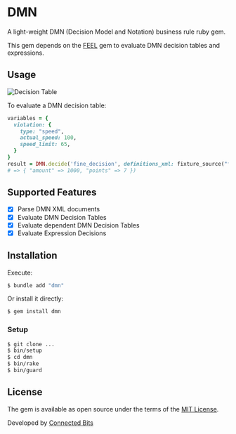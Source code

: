 # DMN

A light-weight DMN (Decision Model and Notation) business rule ruby gem.

This gem depends on the [FEEL](https://github.com/connectedbits/bpmn/tree/main/feel) gem to evaluate DMN decision tables and expressions.

## Usage

![Decision Table](docs/media/decision_table.png)

To evaluate a DMN decision table:

```ruby
variables = {
  violation: {
    type: "speed",
    actual_speed: 100,
    speed_limit: 65,
  }
}
result = DMN.decide('fine_decision', definitions_xml: fixture_source("fine.dmn"), variables:)
# => { "amount" => 1000, "points" => 7 })
```

## Supported Features

- [x] Parse DMN XML documents
- [x] Evaluate DMN Decision Tables
- [x] Evaluate dependent DMN Decision Tables
- [x] Evaluate Expression Decisions

## Installation

Execute:

```bash
$ bundle add "dmn"
```

Or install it directly:

```bash
$ gem install dmn
```

### Setup

```bash
$ git clone ...
$ bin/setup
$ cd dmn
$ bin/rake
$ bin/guard
```

## License

The gem is available as open source under the terms of the [MIT License](https://opensource.org/licenses/MIT).

Developed by [Connected Bits](http://www.connectedbits.com)

